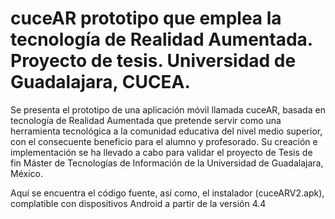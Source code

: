 # cuceAR prototipo que emplea la tecnología de Realidad Aumentada. Proyecto de tesis. Universidad de Guadalajara, CUCEA.

Se presenta el prototipo de una aplicación móvil llamada cuceAR, basada en tecnología de Realidad Aumentada que pretende servir como una herramienta tecnológica a la comunidad educativa del nivel medio superior, con el consecuente beneficio para el alumno y profesorado. Su creación e implementación se ha llevado a cabo para validar el proyecto de Tesis de fin Máster de Tecnologías de Información de la Universidad de Guadalajara, México. 

Aquí se encuentra el código fuente, así como, el instalador (cuceARV2.apk), complatible con dispositivos Android a partir de la versión 4.4
